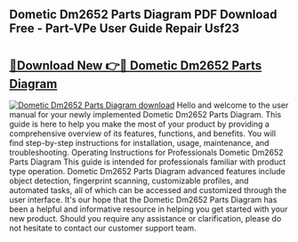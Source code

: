 ## Dometic Dm2652 Parts Diagram PDF Download Free - Part-VPe User Guide Repair Usf23

# <h2><a href="http://dft3hz.blite.top/?on=Dometic+Dm2652+Parts+Diagram">🔗Download New 👉🔴 Dometic Dm2652 Parts Diagram</a></h2>

[![Dometic Dm2652 Parts Diagram download](https://i.imgur.com/lujVjoI.png)](http://dft3hz.blite.top/?on=Dometic+Dm2652+Parts+Diagram)
Hello and welcome to the user manual for your newly implemented Dometic Dm2652 Parts Diagram. This guide is here to help you make the most of your product by providing a comprehensive overview of its features, functions, and benefits. You will find step-by-step instructions for installation, usage, maintenance, and troubleshooting. Operating Instructions for Professionals Dometic Dm2652 Parts Diagram This guide is intended for professionals familiar with product type operation. Dometic Dm2652 Parts Diagram advanced features include object detection, fingerprint scanning, customizable profiles, and automated tasks, all of which can be accessed and customized through the user interface. It's our hope that the Dometic Dm2652 Parts Diagram has been a helpful and informative resource in helping you get started with your new product. Should you require any assistance or clarification, please do not hesitate to contact our customer support team.
